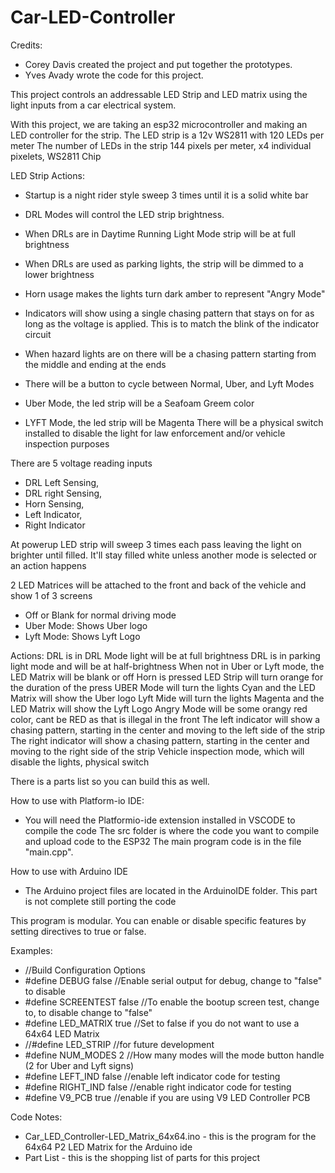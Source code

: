 ﻿# Car-LED-Controller

Credits:
  - Corey Davis created the project and put together the prototypes.
  - Yves Avady wrote the code for this project.

This project controls an addressable LED Strip and LED matrix using the light inputs from a car electrical system.

With this project, we are taking an esp32 microcontroller and making an LED controller for the strip. 
The LED strip is a 12v WS2811 with 120 LEDs per meter
The number of LEDs in the strip 144 pixels per meter, x4 individual pixelets, WS2811 Chip 

LED Strip Actions:
- Startup is a night rider style sweep 3 times until it is a solid white bar
- DRL Modes will control the LED strip brightness.

-  When DRLs are in Daytime Running Light Mode strip will be at full brightness
-  When DRLs are used as parking lights, the strip will be dimmed to a lower brightness
  
- Horn usage makes the lights turn dark amber to represent "Angry Mode"
- Indicators will show using a single chasing pattern that stays on for as long as the voltage is applied. This is to match the blink of the indicator circuit
- When hazard lights are on there will be a chasing pattern starting from the middle and ending at the ends
- There will be a button to cycle between Normal, Uber, and Lyft Modes
- Uber Mode, the led strip will be a Seafoam Greem color
- LYFT Mode, the led strip will be Magenta
There will be a physical switch installed to disable the light for law enforcement and/or vehicle inspection purposes

There are 5 voltage reading inputs 

  - DRL Left Sensing, 
  - DRL right Sensing,
  - Horn Sensing,
  - Left Indicator,
  - Right Indicator


At powerup LED strip will sweep 3 times each pass leaving the light on brighter until filled.
It'll stay filled white unless another mode is selected or an action happens

2 LED Matrices will be attached to the front and back of the vehicle and show 1 of 3 screens
  - Off or Blank for normal driving mode
  - Uber Mode: Shows Uber logo
  - Lyft Mode: Shows Lyft Logo

Actions:
DRL is in DRL Mode light will be at full brightness
DRL is in parking light mode and will be at half-brightness
When not in Uber or Lyft mode, the LED Matrix will be blank or off
Horn is pressed LED Strip will turn orange for the duration of the press
UBER Mode will turn the lights Cyan and the LED Matrix will show the Uber logo
Lyft Mide will turn the lights Magenta and the LED Matrix will show the Lyft Logo
Angry Mode will be some orangy red color, cant be RED as that is illegal in the front
The left indicator will show a chasing pattern, starting in the center and moving to the left side of the strip
The right indicator will show a chasing pattern, starting in the center and moving to the right side of the strip
Vehicle inspection mode, which will disable the lights, physical switch

There is a parts list so you can build this as well.

How to use with Platform-io IDE:
- You will need the Platformio-ide extension installed in VSCODE to compile the code
The src folder is where the code you want to compile and upload code to the ESP32
The main program code is in the file "main.cpp".

How to use with Arduino IDE
- The Arduino project files are located in the ArduinoIDE folder. This part is not complete still porting the code

This program is modular. You can enable or disable specific features by setting directives to true or false.

Examples:
  - //Build Configuration Options
  -   #define DEBUG false       //Enable serial output for debug, change to "false" to disable
  -   #define SCREENTEST false  //To enable the bootup screen test, change to, to disable change to "false"
  -   #define LED_MATRIX true   //Set to false if you do not want to use a 64x64 LED Matrix
  - //#define LED_STRIP         //for future development
  -   #define NUM_MODES 2       //How many modes will the mode button handle (2 for Uber and Lyft signs)
  -   #define LEFT_IND false    //enable left indicator code for testing
  -   #define RIGHT_IND false   //enable right indicator code for testing
  -   #define V9_PCB true       //enable if you are using V9 LED Controller PCB

Code Notes:
- Car_LED_Controller-LED_Matrix_64x64.ino - this is the program for the 64x64 P2 LED Matrix for the Arduino ide
- Part List - this is the shopping list of parts for this project


